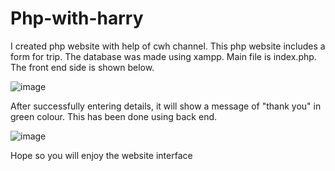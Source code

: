 # Php-with-harry

I created php website with help of cwh channel. This php website includes a form for trip. The database was made using xampp. Main file is index.php. The front end side is shown below.

![image](https://user-images.githubusercontent.com/82432273/124429733-de051600-dd8b-11eb-8166-1cac7fe73aa0.png)

After successfully entering details, it will show a message of "thank you" in green colour. This has been done using back end.

![image](https://user-images.githubusercontent.com/82432273/124430166-7602ff80-dd8c-11eb-819b-d96a50369e2d.png)

Hope so you will enjoy the website interface


